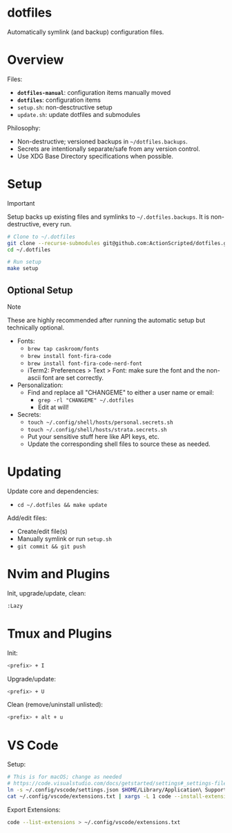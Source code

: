 # dotfiles

Automatically symlink (and backup) configuration files.

# Overview

Files:

- **`dotfiles-manual`**: configuration items manually moved
- **`dotfiles`**: configuration items
- `setup.sh`: non-desctructive setup
- `update.sh`: update dotfiles and submodules

Philosophy:

- Non-destructive; versioned backups in `~/dotfiles.backups`.
- Secrets are intentionally separate/safe from any version control.
- Use XDG Base Directory specifications when possible.

# Setup

> [!IMPORTANT]
> Setup backs up existing files and symlinks to `~/.dotfiles.backups`. It is non-destructive, every run.

```bash
# Clone to ~/.dotfiles
git clone --recurse-submodules git@github.com:ActionScripted/dotfiles.git ~/.dotfiles
cd ~/.dotfiles

# Run setup
make setup
```

## Optional Setup

> [!NOTE]
> These are highly recommended after running the automatic setup but technically optional.

- Fonts:
  - `brew tap caskroom/fonts`
  - `brew install font-fira-code`
  - `brew install font-fira-code-nerd-font`
  - iTerm2: Preferences > Text > Font: make sure the font and the non-ascii font are set correctly.
- Personalization:
  - Find and replace all "CHANGEME" to either a user name or email:
    - `grep -rl "CHANGEME" ~/.dotfiles`
    - Edit at will!
- Secrets:
  - `touch ~/.config/shell/hosts/personal.secrets.sh`
  - `touch ~/.config/shell/hosts/strata.secrets.sh`
  - Put your sensitive stuff here like API keys, etc.
  - Update the corresponding shell files to source these as needed.

# Updating

Update core and dependencies:

- `cd ~/.dotfiles && make update`

Add/edit files:

- Create/edit file(s)
- Manually symlink or run `setup.sh`
- `git commit && git push`

# Nvim and Plugins

Init, upgrade/update, clean:

```bash
:Lazy
```

# Tmux and Plugins

Init:

```bash
<prefix> + I
```

Upgrade/update:

```bash
<prefix> + U
```

Clean (remove/uninstall unlisted):

```bash
<prefix> + alt + u
```

# VS Code

Setup:

```bash
# This is for macOS; change as needed
# https://code.visualstudio.com/docs/getstarted/settings#_settings-file-locations
ln -s ~/.config/vscode/settings.json $HOME/Library/Application\ Support/Code/User/settings.json
cat ~/.config/vscode/extensions.txt | xargs -L 1 code --install-extension
```

Export Extensions:

```bash
code --list-extensions > ~/.config/vscode/extensions.txt
```
